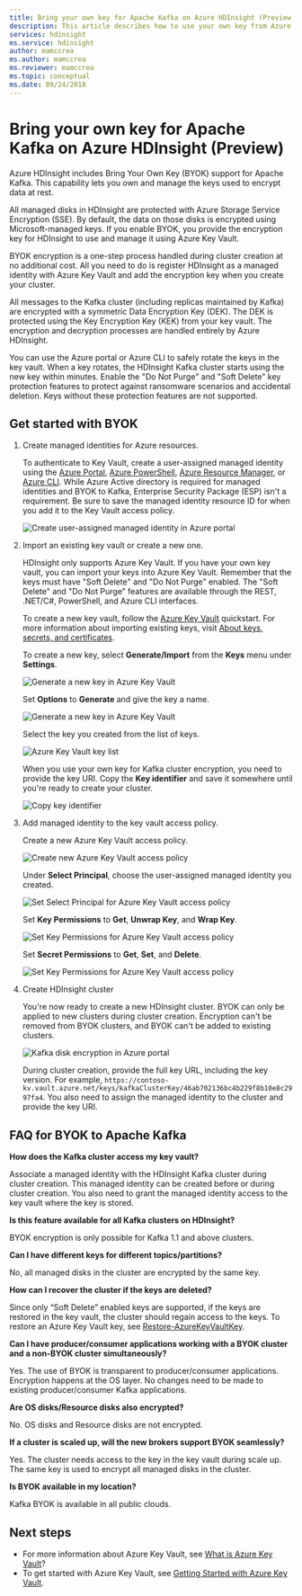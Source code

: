 ```yaml
---
title: Bring your own key for Apache Kafka on Azure HDInsight (Preview)
description: This article describes how to use your own key from Azure Key Vault to encrypt data stored in Apache Kafka on Azure HDInsight.
services: hdinsight
ms.service: hdinsight
author: mamccrea
ms.author: mamccrea
ms.reviewer: mamccrea
ms.topic: conceptual
ms.date: 09/24/2018
---
```


# Bring your own key for Apache Kafka on Azure HDInsight (Preview)

Azure HDInsight includes Bring Your Own Key (BYOK) support for Apache Kafka. This capability lets you own and manage the keys used to encrypt data at rest. 

All managed disks in HDInsight are protected with Azure Storage Service Encryption (SSE). By default, the data on those disks is encrypted using Microsoft-managed keys. If you enable BYOK, you provide the encryption key for HDInsight to use and manage it using Azure Key Vault. 

BYOK encryption is a one-step process handled during cluster creation at no additional cost. All you need to do is register HDInsight as a managed identity with Azure Key Vault and add the encryption key when you create your cluster.

All messages to the Kafka cluster (including replicas maintained by Kafka) are encrypted with a symmetric Data Encryption Key (DEK). The DEK is protected using the Key Encryption Key (KEK) from your key vault. The encryption and decryption processes are handled entirely by Azure HDInsight. 

You can use the Azure portal or Azure CLI to safely rotate the keys in the key vault. When a key rotates, the HDInsight Kafka cluster starts using the new key within minutes. Enable the "Do Not Purge" and "Soft Delete" key protection features to protect against ransomware scenarios and accidental deletion. Keys without these protection features are not supported.

## Get started with BYOK

1. Create managed identities for Azure resources.

   To authenticate to Key Vault, create a user-assigned managed identity using the [Azure Portal](../../active-directory/managed-service-identity/how-to-manage-ua-identity-portal.md), [Azure PowerShell](../../active-directory/managed-service-identity/how-to-manage-ua-identity-powershell.md), [Azure Resource Manager](../../active-directory/managed-service-identity/how-to-manage-ua-identity-arm.md), or [Azure CLI](../../active-directory/managed-service-identity/how-to-manage-ua-identity-cli.md). While Azure Active directory is required for managed identities and BYOK to Kafka, Enterprise Security Package (ESP) isn't a requirement. Be sure to save the managed identity resource ID for when you add it to the Key Vault access policy.

   ![Create user-assigned managed identity in Azure portal](./media/apache-kafka-byok/user-managed-identity-portal.png)

2. Import an existing key vault or create a new one.

   HDInsight only supports Azure Key Vault. If you have your own key vault, you can import your keys into Azure Key Vault. Remember that the keys must have "Soft Delete" and "Do Not Purge" enabled. The "Soft Delete" and "Do Not Purge" features are available through the REST, .NET/C#, PowerShell, and Azure CLI interfaces.

   To create a new key vault, follow the [Azure Key Vault](../../key-vault/key-vault-get-started.md) quickstart. For more information about importing existing keys, visit [About keys, secrets, and certificates](../../key-vault/about-keys-secrets-and-certificates.md).

   To create a new key, select **Generate/Import** from the **Keys** menu under **Settings**.

   ![Generate a new key in Azure Key Vault](./media/apache-kafka-byok/kafka-create-new-key.png)

   Set **Options** to **Generate** and give the key a name.

   ![Generate a new key in Azure Key Vault](./media/apache-kafka-byok/kafka-create-a-key.png)

   Select the key you created from the list of keys.

   ![Azure Key Vault key list](./media/apache-kafka-byok/kafka-key-vault-key-list.png)

   When you use your own key for Kafka cluster encryption, you need to provide the key URI. Copy the **Key identifier** and save it somewhere until you're ready to create your cluster.

   ![Copy key identifier](./media/apache-kafka-byok/kafka-get-key-identifier.png)
   
3. Add managed identity to the key vault access policy.

   Create a new Azure Key Vault access policy.

   ![Create new Azure Key Vault access policy](./media/apache-kafka-byok/add-key-vault-access-policy.png)

   Under **Select Principal**, choose the user-assigned managed identity you created.

   ![Set Select Principal for Azure Key Vault access policy](./media/apache-kafka-byok/add-key-vault-access-policy-select-principal.png)

   Set **Key Permissions** to **Get**, **Unwrap Key**, and **Wrap Key**.

   ![Set Key Permissions for Azure Key Vault access policy](./media/apache-kafka-byok/add-key-vault-access-policy-keys.png)

   Set **Secret Permissions** to **Get**, **Set**, and **Delete**.

   ![Set Key Permissions for Azure Key Vault access policy](./media/apache-kafka-byok/add-key-vault-access-policy-secrets.png)

4. Create HDInsight cluster

   You're now ready to create a new HDInsight cluster. BYOK can only be applied to new clusters during cluster creation. Encryption can't be removed from BYOK clusters, and BYOK can't be added to existing clusters.

   ![Kafka disk encryption in Azure portal](./media/apache-kafka-byok/apache-kafka-byok-portal.png)

   During cluster creation, provide the full key URL, including the key version. For example, `https://contoso-kv.vault.azure.net/keys/kafkaClusterKey/46ab702136bc4b229f8b10e8c2997fa4`. You also need to assign the managed identity to the cluster and provide the key URI.

## FAQ for BYOK to Apache Kafka

**How does the Kafka cluster access my key vault?**

   Associate a managed identity with the HDInsight Kafka cluster during cluster creation. This managed identity can be created before or during cluster creation. You also need to grant the managed identity access to the key vault where the key is stored.

**Is this feature available for all Kafka clusters on HDInsight?**

   BYOK encryption is only possible for Kafka 1.1 and above clusters.

**Can I have different keys for different topics/partitions?**

   No, all managed disks in the cluster are encrypted by the same key.

**How can I recover the cluster if the keys are deleted?**

   Since only “Soft Delete” enabled keys are supported, if the keys are restored in the key vault, the cluster should regain access to the keys. To restore an Azure Key Vault key, see [Restore-AzureKeyVaultKey](/powershell/module/azurerm.keyvault/restore-azurekeyvaultkey).

**Can I have producer/consumer applications working with a BYOK cluster and a non-BYOK cluster simultaneously?**

   Yes. The use of BYOK is transparent to producer/consumer applications. Encryption happens at the OS layer. No changes need to be made to existing producer/consumer Kafka applications.

**Are OS disks/Resource disks also encrypted?**

   No. OS disks and Resource disks are not encrypted.

**If a cluster is scaled up, will the new brokers support BYOK seamlessly?**

   Yes. The cluster needs access to the key in the key vault during scale up. The same key is used to encrypt all managed disks in the cluster.

**Is BYOK available in my location?**

   Kafka BYOK is available in all public clouds.

## Next steps

* For more information about Azure Key Vault, see [What is Azure Key Vault](../../key-vault/key-vault-whatis.md)?
* To get started with Azure Key Vault, see [Getting Started with Azure Key Vault](../../key-vault/key-vault-get-started.md).

